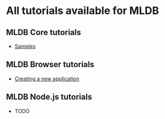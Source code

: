 # All tutorials available for MLDB

## MLDB Core tutorials
<ul>
  <li><a href=tutorial-samples.html>Samples</a></li>
</ul>

## MLDB Browser tutorials
<ul>
  <li><a href=tutorial-browser-create-app.html>Creating a new application</a></li>
</ul>

## MLDB Node.js tutorials
<ul>
  <li>TODO</li>
</ul>
